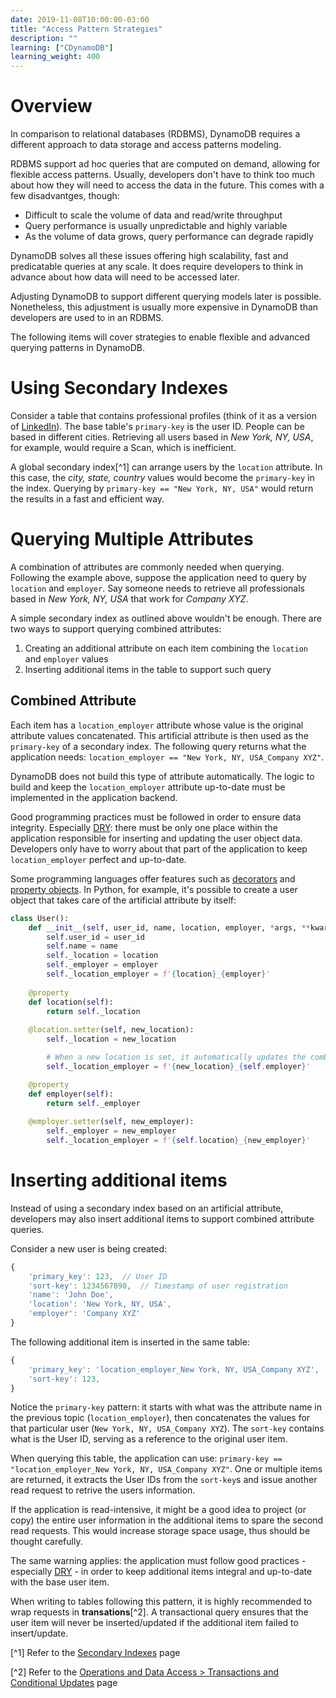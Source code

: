 ```yaml
---
date: 2019-11-08T10:00:00-03:00
title: "Access Pattern Strategies"
description: ""
learning: ["CDynamoDB"]
learning_weight: 400
---
```


# Overview

In comparison to relational databases (RDBMS), DynamoDB requires a different approach to data storage and access patterns modeling.

RDBMS support ad hoc queries that are computed on demand, allowing for flexible access patterns. Usually, developers don't have to think too much about how they will need to access the data in the future. This comes with a few disadvantges, though:

* Difficult to scale the volume of data and read/write throughput
* Query performance is usually unpredictable and highly variable
* As the volume of data grows, query performance can degrade rapidly

DynamoDB solves all these issues offering high scalability, fast and predicatable queries at any scale. It does require developers to think in advance about how data will need to be accessed later.

Adjusting DynamoDB to support different querying models later is possible. Nonetheless, this adjustment is usually more expensive in DynamoDB than developers are used to in an RDBMS.

The following items will cover strategies to enable flexible and advanced querying patterns in DynamoDB.

# Using Secondary Indexes

Consider a table that contains professional profiles (think of it as a version of [LinkedIn](https://www.linkedin.com)). The base table's `primary-key` is the user ID. People can be based in different cities. Retrieving all users based in _New York, NY, USA_, for example, would require a Scan, which is inefficient.

A global secondary index[^1] can arrange users by the `location` attribute. In this case, the _city, state, country_ values would become the `primary-key` in the index. Querying by `primary-key == "New York, NY, USA"` would return the results in a fast and efficient way.

# Querying Multiple Attributes

A combination of attributes are commonly needed when querying. Following the example above, suppose the application need to query by `location` and `employer`. Say someone needs to retrieve all professionals based in _New York, NY, USA_ that work for _Company XYZ_.

A simple secondary index as outlined above wouldn't be enough. There are two ways to support querying combined attributes:

1. Creating an additional attribute on each item combining the `location` and `employer` values
2. Inserting additional items in the table to support such query

## Combined Attribute

Each item has a `location_employer` attribute whose value is the original attribute values concatenated. This artificial attribute is then used as the `primary-key` of a secondary index. The following query returns what the application needs: `location_employer == "New York, NY, USA_Company XYZ"`.

DynamoDB does not build this type of attribute automatically. The logic to build and keep the `location_employer` attribute up-to-date must be implemented in the application backend.

Good programming practices must be followed in order to ensure data integrity. Especially [DRY](https://en.wikipedia.org/wiki/Don%27t_repeat_yourself): there must be only one place within the application responsible for inserting and updating the user object data. Developers only have to worry about that part of the application to keep `location_employer` perfect and up-to-date.

Some programming languages offer features such as [decorators](https://en.wikipedia.org/wiki/Decorator_pattern) and [property objects](https://stackoverflow.com/questions/30037692/what-is-a-property-object). In Python, for example, it's possible to create a user object that takes care of the artificial attribute by itself:

```python
class User():
    def __init__(self, user_id, name, location, employer, *args, **kwargs):
        self.user_id = user_id
        self.name = name
        self._location = location
        self._employer = employer
        self._location_employer = f'{location}_{employer}'
    
    @property
    def location(self):
        return self._location
    
    @location.setter(self, new_location):
        self._location = new_location

        # When a new location is set, it automatically updates the combined attribute
        self._location_employer = f'{new_location}_{self.employer}'

    @property
    def employer(self):
        return self._employer
    
    @employer.setter(self, new_employer):
        self._employer = new_employer
        self._location_employer = f'{self.location}_{new_employer}'

```

# Inserting additional items

Instead of using a secondary index based on an artificial attribute, developers may also insert additional items to support combined attribute queries.

Consider a new user is being created:

```javascript
{
    'primary_key': 123,  // User ID
    'sort-key': 1234567890,  // Timestamp of user registration
    'name': 'John Doe',
    'location': 'New York, NY, USA',
    'employer': 'Company XYZ'
}
```

The following additional item is inserted in the same table:

```javascript
{
    'primary_key': 'location_employer_New York, NY, USA_Company XYZ',
    'sort-key': 123,
}
```

Notice the `primary-key` pattern: it starts with what was the attribute name in the previous topic (`location_employer`), then concatenates the values for that particular user (`New York, NY, USA_Company XYZ`). The `sort-key` contains what is the User ID, serving as a reference to the original user item.

When querying this table, the application can use: `primary-key == "location_employer_New York, NY, USA_Company XYZ"`. One or multiple items are returned, it extracts the User IDs from the `sort-key`s and issue another read request to retrive the users information.

If the application is read-intensive, it might be a good idea to project (or copy) the entire user information in the additional items to spare the second read requests. This would increase storage space usage, thus should be thought carefully.

The same warning applies: the application must follow good practices - especially [DRY](https://en.wikipedia.org/wiki/Don%27t_repeat_yourself) - in order to keep additional items integral and up-to-date with the base user item.

When writing to tables following this pattern, it is highly recommended to wrap requests in **transations**[^2]. A transactional query ensures that the user item will never be inserted/updated if the additional item failed to insert/update.


[^1] Refer to the [Secondary Indexes](/knowledge-base/dynamodb/secondary-indexes/) page

[^2] Refer to the [Operations and Data Access > Transactions and Conditional Updates](/knowledge-base/dynamodb/transactions-and-conditional-updates) page
